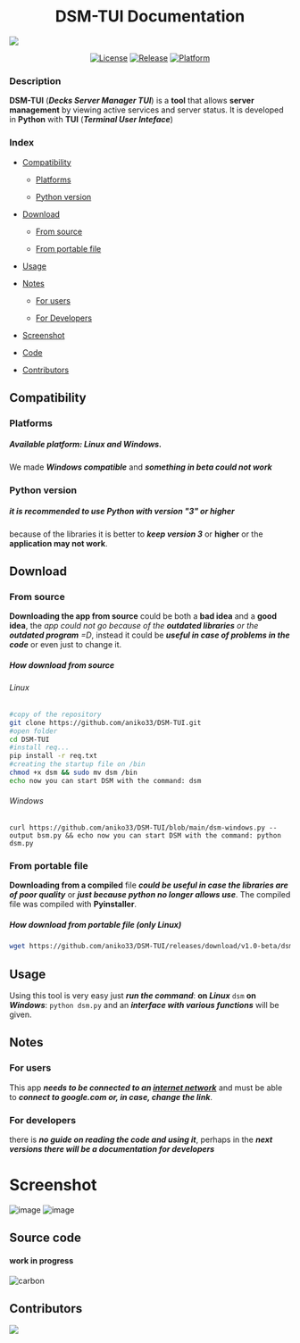 <h1 align="center">DSM-TUI Documentation</h1>
<img src="https://user-images.githubusercontent.com/76649588/173510635-e12cfbea-890f-4862-a9c3-2065d11edff6.png">
<div align="center">

[![License](https://img.shields.io/badge/License-GPL-blue)](#)
[![Release](https://img.shields.io/badge/Release-v1.0_beta-red)](https://github.com/aniko33/DSM-TUI/releases)
[![Platform](https://img.shields.io/badge/Platforms-Linux_and_Windows(beta)-yellow)](#)

</div>

### Description

**DSM-TUI** (***Decks Server Manager TUI***) is a **tool** that allows **server 
management** by viewing active services and server status. It is developed
in **Python** with **TUI** (***Terminal User Inteface***)

### Index

- [Compatibility](https://github.com/aniko33/DSM-TUI/blob/main/README.md#compatibility)
  
  - [Platforms](https://github.com/aniko33/DSM-TUI/blob/main/README.md#platforms)
  
  - [Python version](https://github.com/aniko33/DSM-TUI/blob/main/README.md#python-version)

- [Download](https://github.com/aniko33/DSM-TUI/blob/main/README.md#download)
  
  - [From source](https://github.com/aniko33/DSM-TUI/blob/main/README.md#from-source)
  
  - [From portable file](https://github.com/aniko33/DSM-TUI/blob/main/README.md#from-portable-file)

- [Usage](https://github.com/aniko33/DSM-TUI/blob/main/README.md#usage)

- [Notes](https://github.com/aniko33/DSM-TUI/blob/main/README.md#notes)
  
  - [For users](https://github.com/aniko33/DSM-TUI/blob/main/README.md#for-users)
  
  - [For Developers](https://github.com/aniko33/DSM-TUI/blob/main/README.md#for-developers)

- [Screenshot](https://github.com/aniko33/DSM-TUI/blob/main/README.md#screenshot)

- [Code](https://github.com/aniko33/DSM-TUI/blob/main/README.md#source-code)

- [Contributors](https://github.com/aniko33/DSM-TUI/blob/main/README.md#Contributors)

## Compatibility

### Platforms

##### Available platform: Linux and Windows.

We made ***Windows compatible*** and ***something in beta could not work***

### Python version

##### it is recommended to use Python with version "*3*" or higher

because of the libraries it is better to ***keep version 3*** or **higher** or the **application may not work**.

## Download

### From source

**Downloading the app from source** could be both a **bad idea** and a **good idea**, the *app could not go because of the **outdated libraries** or the **outdated program** =D*, instead it could be ***useful in case of problems in the code*** or even just to change it.

##### How download from source

###### Linux

```bash
#copy of the repository
git clone https://github.com/aniko33/DSM-TUI.git
#open folder
cd DSM-TUI
#install req...
pip install -r req.txt
#creating the startup file on /bin
chmod +x dsm && sudo mv dsm /bin
echo now you can start DSM with the command: dsm
```

###### Windows

```batch
curl https://github.com/aniko33/DSM-TUI/blob/main/dsm-windows.py --output bsm.py && echo now you can start DSM with the command: python dsm.py 
```

### From portable file

**Downloading from a compiled** file ***could be useful in case the libraries are of poor quality*** or ***just because python no longer allows use***.
The compiled file was compiled with **Pyinstaller**.

##### How download from portable file (only Linux)

```bash
wget https://github.com/aniko33/DSM-TUI/releases/download/v1.0-beta/dsm && chmod +x dsm && sudo mv dsm /bin && echo now you can start DSM with the command: dsm
```

## Usage

Using this tool is very easy just ***run the command***: **on *Linux*** `dsm` **on *Windows***: `python dsm.py`
and an ***interface with various functions*** will be given.

## Notes

### For users

This app ***needs to be connected to an <u>internet network</u>*** and must be able to ***connect to google.com or, in case, change the link***.

### For developers

there is ***no guide on reading the code and using it***, perhaps in the ***next versions there will be a documentation for developers***

# Screenshot

![image](https://user-images.githubusercontent.com/76649588/173388846-7d874fad-008e-4005-abb3-379deccce3c9.png)
![image](https://user-images.githubusercontent.com/76649588/173388920-46ef8cde-72d1-4fa7-bc89-9a6249d458fc.png)

## Source code

#### work in progress

![carbon](https://user-images.githubusercontent.com/76649588/173517936-ba6224a7-437f-47fd-8b29-b353fadb32b7.png)

## Contributors

<a href="https://github.com/aniko33/DMS-TUI/graphs/contributors">
  <img src="https://contributors-img.web.app/image?repo=aniko33/DMS-TUI" />
</a>
